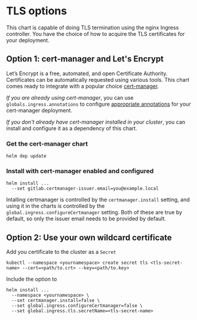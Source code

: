 # TLS options

This chart is capable of doing TLS termination using the nginx Ingress controller. You have the choice of how to
acquire the TLS certificates for your deployment.

## Option 1: cert-manager and Let's Encrypt

Let’s Encrypt is a free, automated, and open Certificate Authority. Certificates can be automatically requested
using various tools. This chart comes ready to integrate with a popular choice [cert-manager](https://github.com/jetstack/cert-manager).

*If you are already using cert-manager*, you can use `globals.ingress.annotations` to configure [appropriate annotations](https://github.com/jetstack/cert-manager/blob/master/docs/user-guides/ingress-shim.md) for your cert-manager deployment.

*If you don't already have cert-manager installed in your cluster*, you can install and configure it as a dependency of this chart.

### Get the cert-manager chart

```
helm dep update
```

### Install with cert-manager enabled and configured

```
helm install ...
  --set gitlab.certmanager-issuer.email=you@example.local
```

Intalling certmanager is controlled by the `certmanager.install` setting, and using it in the charts is controlled by the
`global.ingress.configureCertmanager` setting. Both of these are true by default, so only the issuer email needs to be
provided by default.

## Option 2: Use your own wildcard certificate

Add you certificate to the cluster as a `Secret`

```
kubectl --namespace <yournamespace> create secret tls <tls-secret-name> --cert=<path/to.crt> --key=<path/to.key>
```

Include the option to
```
helm install ...
  --namespace <yournamespace> \
  --set certmanager.install=false \
  --set global.ingress.configureCertmanager=false \
  --set global.ingress.tls.secretName=<tls-secret-name>
```
